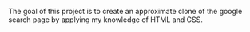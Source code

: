 The goal of this project is to create an approximate clone of the google search page by applying my knowledge of HTML and CSS.
